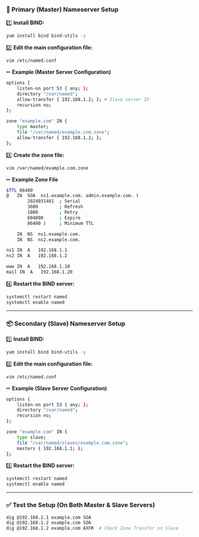 ### **👑 Primary (Master) Nameserver Setup**  

1️⃣ **Install BIND:**  
```bash
yum install bind bind-utils -y
```

2️⃣ **Edit the main configuration file:**  
```bash
vim /etc/named.conf
```
✏ **Example (Master Server Configuration)**  
```bash
options {
    listen-on port 53 { any; };
    directory "/var/named";
    allow-transfer { 192.168.1.2; }; # Slave server IP
    recursion no;
};

zone "example.com" IN {
    type master;
    file "/var/named/example.com.zone";
    allow-transfer { 192.168.1.2; };
};
```

3️⃣ **Create the zone file:**  
```bash
vim /var/named/example.com.zone
```
✏ **Example Zone File**  
```bash
$TTL 86400
@   IN  SOA  ns1.example.com. admin.example.com. (
        2024031401  ; Serial
        3600        ; Refresh
        1800        ; Retry
        604800      ; Expire
        86400 )     ; Minimum TTL

    IN  NS  ns1.example.com.
    IN  NS  ns2.example.com.

ns1 IN  A   192.168.1.1
ns2 IN  A   192.168.1.2

www IN  A   192.168.1.10
mail IN  A   192.168.1.20
```

4️⃣ **Restart the BIND server:**  
```bash
systemctl restart named
systemctl enable named
```

---

### **📦 Secondary (Slave) Nameserver Setup**  

1️⃣ **Install BIND:**  
```bash
yum install bind bind-utils -y
```

2️⃣ **Edit the main configuration file:**  
```bash
vim /etc/named.conf
```
✏ **Example (Slave Server Configuration)**  
```bash
options {
    listen-on port 53 { any; };
    directory "/var/named";
    recursion no;
};

zone "example.com" IN {
    type slave;
    file "/var/named/slaves/example.com.zone";
    masters { 192.168.1.1; };
};
```

3️⃣ **Restart the BIND server:**  
```bash
systemctl restart named
systemctl enable named
```

---

### **✅ Test the Setup (On Both Master & Slave Servers)**  
```bash
dig @192.168.1.1 example.com SOA
dig @192.168.1.2 example.com SOA
dig @192.168.1.2 example.com AXFR  # Check Zone Transfer on Slave
```
